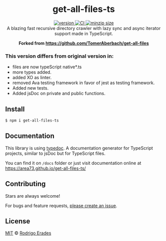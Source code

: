 <h1 align="center">
  get-all-files-ts
</h1>

<div align="center">
  <a href="https://npmjs.org/package/get-all-files-ts">
    <img src="https://badgen.now.sh/npm/v/get-all-files-ts" alt="version" />
  </a>
  <a href="https://github.com/area73/get-all-files-ts/actions">
    <img src="https://github.com/area73/get-all-files-ts/workflows/CI/badge.svg" alt="CI" />
  </a>
  <a href="https://bundlephobia.com/result?p=get-all-files-ts">
    <img src="https://badgen.net/bundlephobia/minzip/get-all-files-ts" alt="minzip size" />
  </a>
</div>

<div align="center">
  A blazing fast recursive directory crawler with lazy sync and async iterator support made in TypeScript.

  **Forked from https://github.com/TomerAberbach/get-all-files**
</div>

### This version differs from original version in:

* files are now typeScript native*.ts
* more types added.
* added XO as linter.
* removed Ava testing framework in favor of  jest as testing framework.
* Added new tests.
* Added jsDoc on private and public functions.

## Install

```sh
$ npm i get-all-files-ts
```

## Documentation
This library is using [typedoc](https://typedoc.org/).
A documentation generator for TypeScript projects, similar to jsDoc but for TypeScript files.

You can find it on `/docs` folder or just visit documentation online at https://area73.github.io/get-all-files-ts/

## Contributing

Stars are always welcome!

For bugs and feature requests,
[please create an issue](https://github.com/area73/get-all-files-ts/issues/new).

## License

[MIT](https://github.com/area73/get-all-files-ts/blob/main/license) ©
[Rodrigo Erades](https://github.com/area73)
